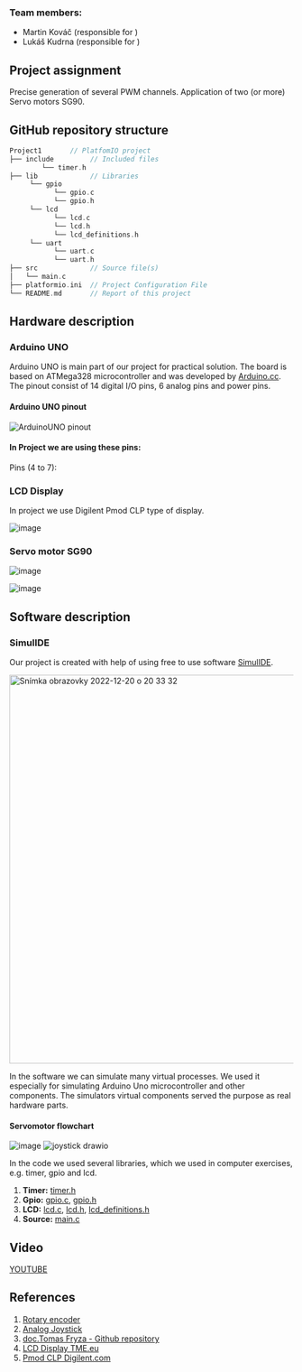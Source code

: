 ### Team members:

* Martin Kováč 
  (responsible for )
* Lukáš Kudrna 
  (responsible for )
##  Project assignment

Precise generation of several PWM channels. Application of two (or more) Servo motors SG90.

## GitHub repository structure

   ```c
   Project1       // PlatfomIO project
   ├── include         // Included files
           └── timer.h
   ├── lib             // Libraries
        └── gpio
              └── gpio.c
              └── gpio.h
        └── lcd
              └── lcd.c
              └── lcd.h
              └── lcd_definitions.h
        └── uart
              └── uart.c
              └── uart.h
   ├── src             // Source file(s)
   │   └── main.c
   ├── platformio.ini  // Project Configuration File
   └── README.md       // Report of this project
   ```

## Hardware description

### Arduino UNO

Arduino UNO is main part of our project for practical solution. The board is based on ATMega328 microcontroller and was developed by [Arduino.cc](https://www.arduino.cc/). The pinout consist of 14 digital I/O pins, 6 analog pins and power pins.

#### Arduino UNO pinout
![ArduinoUNO pinout](https://user-images.githubusercontent.com/99397107/206240652-9ad594d9-998e-4e33-b061-4f60213628ff.png)

#### In Project we are using these pins:

Pins (4 to 7):

### LCD Display

In project we use Digilent Pmod CLP type of display.

![image](https://user-images.githubusercontent.com/99397107/208475575-fb0275c5-837c-48a2-95b8-ad3fa28e1195.png)


### Servo motor SG90

![image](https://user-images.githubusercontent.com/99397107/208475296-6c30ba24-3230-40fc-b43e-f81d56fa7923.png)

![image](https://user-images.githubusercontent.com/99397107/208473686-af5cdb99-ddcb-4c06-9ea9-8a25f7682b6b.png)

## Software description

### SimulIDE
Our project is created with help of using free to use software [SimulIDE](https://www.simulide.com/).

<img width="689" alt="Snímka obrazovky 2022-12-20 o 20 33 32" src="https://user-images.githubusercontent.com/99388246/208751347-dfae1fe9-9d9e-4f8b-bdec-0ff0257522d8.png">

In the software we can simulate many virtual processes. We used it especially for simulating Arduino Uno microcontroller and other components.
The simulators virtual components served the purpose as real hardware parts.

#### Servomotor flowchart 
![image](https://user-images.githubusercontent.com/99397107/208764260-d91511ac-0e73-4ae4-8827-4dce693f1f3a.png)
![joystick drawio](https://user-images.githubusercontent.com/99397107/206262503-7c842613-7dab-4721-96d7-a3c62a214442.png)




In the code we used several libraries, which we used in computer exercises, e.g. timer, gpio and lcd.

1. **Timer:** [timer.h](https://github.com/xsedla1y/digital-electronics-2/blob/main/Project2/include/timer.h)
 2. **Gpio:** [gpio.c](https://github.com/LukerCZ/digital-electronics-2/blob/main/Project2/lib/gpio/gpio.c), [gpio.h](https://github.com/LukerCZ/digital-electronics-2/blob/main/Project2/lib/gpio/gpio.h)
 3. **LCD:** [lcd.c](https://github.com/LukerCZ/digital-electronics-2/blob/main/Project2/lib/lcd/lcd.c), [lcd.h](https://github.com/LukerCZ/digital-electronics-2/blob/main/Project2/lib/lcd/lcd.h), [lcd_definitions.h](https://github.com/LukerCZ/digital-electronics-2/blob/main/Project2/lib/lcd/lcd_definitions.h)
 4. **Source:** [main.c](https://github.com/LukerCZ/digital-electronics-2/blob/main/Project2/src/main.c)

## Video

[YOUTUBE](https://youtu.be/-ML_NZQIerQ)

## References

1. [Rotary encoder](https://howtomechatronics.com/tutorials/arduino/rotary-encoder-works-use-arduino/)  
2. [Analog Joystick](https://www.electronicwings.com/arduino/analog-joystick-interfacing-with-arduino-uno)
3. [doc.Tomas Fryza - Github repository](https://github.com/tomas-fryza/digital-electronics-2)
4. [LCD Display TME.eu](https://www.tme.eu/en/details/410-142p/add-on-boards/digilent/pmodclp/)
5. [Pmod CLP Digilent.com](https://digilent.com/reference/pmod/pmodclp/start)
